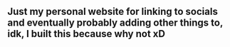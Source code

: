 ## Just my personal website for linking to socials and eventually probably adding other things to, idk, I built this because why not xD
